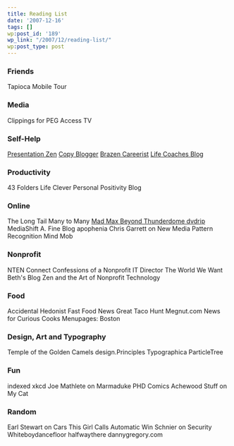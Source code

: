 ```yaml
---
title: Reading List
date: '2007-12-16'
tags: []
wp:post_id: '189'
wp_link: "/2007/12/reading-list/"
wp:post_type: post
---
```


### Friends
Tapioca Mobile Tour
### Media
Clippings for PEG Access TV
### Self-Help
  [Presentation Zen](http://www.presentationzen.com/) [Copy Blogger](http://www.copyblogger.com/) [Brazen Careerist](http://blog.penelopetrunk.com/) [Life Coaches Blog](http://lifecoachesblog.com/)
### Productivity
43 Folders Life Clever Personal Positivity Blog
### Online
The Long Tail Many to Many [Mad Max Beyond Thunderdome dvdrip](http://www.iucn-tftsg.org/?mad_max_beyond_thunderdome) MediaShift A. Fine Blog apophenia Chris Garrett on New Media Pattern Recognition Mind Mob
### Nonprofit
NTEN Connect Confessions of a Nonprofit IT Director The World We Want Beth's Blog Zen and the Art of Nonprofit Technology
### Food
Accidental Hedonist Fast Food News Great Taco Hunt Megnut.com News for Curious Cooks Menupages: Boston
### Design, Art and Typography
Temple of the Golden Camels design.Principles Typographica ParticleTree
### Fun
indexed xkcd Joe Mathlete on Marmaduke PHD Comics Achewood Stuff on My Cat
### Random
Earl Stewart on Cars This Girl Calls Automatic Win Schnier on Security Whiteboydancefloor halfwaythere dannygregory.com
